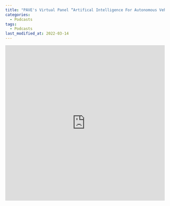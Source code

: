 ```yaml
---
title: "PAVE's Virtual Panel “Artifical Intelligence For Autonomous Vehicles"
categories:
  - Podcasts
tags:
  - Podcasts
last_modified_at: 2022-03-14
---
```



<iframe width="100%" height="490" src="https://www.youtube.com/embed/U4WkGR2v7Y4" frameborder="0" allow="accelerometer; autoplay; clipboard-write; encrypted-media; gyroscope; picture-in-picture" allowfullscreen></iframe>



